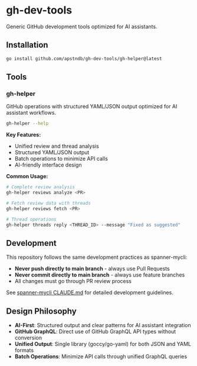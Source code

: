 # gh-dev-tools

Generic GitHub development tools optimized for AI assistants.

## Installation

```bash
go install github.com/apstndb/gh-dev-tools/gh-helper@latest
```

## Tools

### gh-helper

GitHub operations with structured YAML/JSON output optimized for AI assistant workflows.

```bash
gh-helper --help
```

**Key Features:**
- Unified review and thread analysis
- Structured YAML/JSON output
- Batch operations to minimize API calls
- AI-friendly interface design

**Common Usage:**
```bash
# Complete review analysis
gh-helper reviews analyze <PR>

# Fetch review data with threads
gh-helper reviews fetch <PR>

# Thread operations
gh-helper threads reply <THREAD_ID> --message "Fixed as suggested"
```

## Development

This repository follows the same development practices as spanner-mycli:
- **Never push directly to main branch** - always use Pull Requests
- **Never commit directly to main branch** - always use feature branches
- All changes must go through PR review process

See [spanner-mycli CLAUDE.md](https://github.com/apstndb/spanner-mycli/blob/main/CLAUDE.md) for detailed development guidelines.

## Design Philosophy

- **AI-First**: Structured output and clear patterns for AI assistant integration
- **GitHub GraphQL**: Direct use of GitHub GraphQL API types without conversion
- **Unified Output**: Single library (goccy/go-yaml) for both JSON and YAML formats
- **Batch Operations**: Minimize API calls through unified GraphQL queries